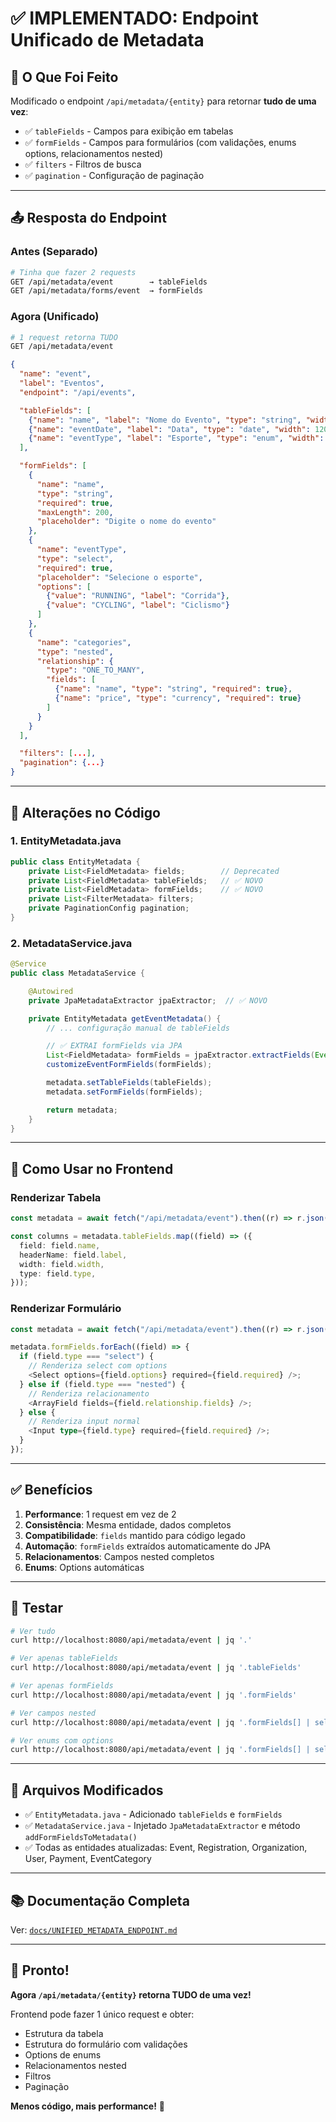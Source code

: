 # ✅ IMPLEMENTADO: Endpoint Unificado de Metadata

## 🎯 O Que Foi Feito

Modificado o endpoint `/api/metadata/{entity}` para retornar **tudo de uma vez**:

- ✅ `tableFields` - Campos para exibição em tabelas
- ✅ `formFields` - Campos para formulários (com validações, enums options, relacionamentos nested)
- ✅ `filters` - Filtros de busca
- ✅ `pagination` - Configuração de paginação

---

## 📤 Resposta do Endpoint

### Antes (Separado)

```bash
# Tinha que fazer 2 requests
GET /api/metadata/event        → tableFields
GET /api/metadata/forms/event  → formFields
```

### Agora (Unificado)

```bash
# 1 request retorna TUDO
GET /api/metadata/event
```

```json
{
  "name": "event",
  "label": "Eventos",
  "endpoint": "/api/events",

  "tableFields": [
    {"name": "name", "label": "Nome do Evento", "type": "string", "width": 200},
    {"name": "eventDate", "label": "Data", "type": "date", "width": 120},
    {"name": "eventType", "label": "Esporte", "type": "enum", "width": 120}
  ],

  "formFields": [
    {
      "name": "name",
      "type": "string",
      "required": true,
      "maxLength": 200,
      "placeholder": "Digite o nome do evento"
    },
    {
      "name": "eventType",
      "type": "select",
      "required": true,
      "placeholder": "Selecione o esporte",
      "options": [
        {"value": "RUNNING", "label": "Corrida"},
        {"value": "CYCLING", "label": "Ciclismo"}
      ]
    },
    {
      "name": "categories",
      "type": "nested",
      "relationship": {
        "type": "ONE_TO_MANY",
        "fields": [
          {"name": "name", "type": "string", "required": true},
          {"name": "price", "type": "currency", "required": true}
        ]
      }
    }
  ],

  "filters": [...],
  "pagination": {...}
}
```

---

## 🔧 Alterações no Código

### 1. EntityMetadata.java

```java
public class EntityMetadata {
    private List<FieldMetadata> fields;        // Deprecated
    private List<FieldMetadata> tableFields;   // ✅ NOVO
    private List<FieldMetadata> formFields;    // ✅ NOVO
    private List<FilterMetadata> filters;
    private PaginationConfig pagination;
}
```

### 2. MetadataService.java

```java
@Service
public class MetadataService {

    @Autowired
    private JpaMetadataExtractor jpaExtractor;  // ✅ NOVO

    private EntityMetadata getEventMetadata() {
        // ... configuração manual de tableFields

        // ✅ EXTRAI formFields via JPA
        List<FieldMetadata> formFields = jpaExtractor.extractFields(Event.class);
        customizeEventFormFields(formFields);

        metadata.setTableFields(tableFields);
        metadata.setFormFields(formFields);

        return metadata;
    }
}
```

---

## 🚀 Como Usar no Frontend

### Renderizar Tabela

```typescript
const metadata = await fetch("/api/metadata/event").then((r) => r.json());

const columns = metadata.tableFields.map((field) => ({
  field: field.name,
  headerName: field.label,
  width: field.width,
  type: field.type,
}));
```

### Renderizar Formulário

```typescript
const metadata = await fetch("/api/metadata/event").then((r) => r.json());

metadata.formFields.forEach((field) => {
  if (field.type === "select") {
    // Renderiza select com options
    <Select options={field.options} required={field.required} />;
  } else if (field.type === "nested") {
    // Renderiza relacionamento
    <ArrayField fields={field.relationship.fields} />;
  } else {
    // Renderiza input normal
    <Input type={field.type} required={field.required} />;
  }
});
```

---

## ✅ Benefícios

1. **Performance**: 1 request em vez de 2
2. **Consistência**: Mesma entidade, dados completos
3. **Compatibilidade**: `fields` mantido para código legado
4. **Automação**: `formFields` extraídos automaticamente do JPA
5. **Relacionamentos**: Campos nested completos
6. **Enums**: Options automáticas

---

## 🧪 Testar

```bash
# Ver tudo
curl http://localhost:8080/api/metadata/event | jq '.'

# Ver apenas tableFields
curl http://localhost:8080/api/metadata/event | jq '.tableFields'

# Ver apenas formFields
curl http://localhost:8080/api/metadata/event | jq '.formFields'

# Ver campos nested
curl http://localhost:8080/api/metadata/event | jq '.formFields[] | select(.type == "nested")'

# Ver enums com options
curl http://localhost:8080/api/metadata/event | jq '.formFields[] | select(.type == "select") | .options'
```

---

## 📁 Arquivos Modificados

- ✅ `EntityMetadata.java` - Adicionado `tableFields` e `formFields`
- ✅ `MetadataService.java` - Injetado `JpaMetadataExtractor` e método `addFormFieldsToMetadata()`
- ✅ Todas as entidades atualizadas: Event, Registration, Organization, User, Payment, EventCategory

---

## 📚 Documentação Completa

Ver: [`docs/UNIFIED_METADATA_ENDPOINT.md`](./UNIFIED_METADATA_ENDPOINT.md)

---

## 🎉 Pronto!

**Agora `/api/metadata/{entity}` retorna TUDO de uma vez!**

Frontend pode fazer 1 único request e obter:

- Estrutura da tabela
- Estrutura do formulário com validações
- Options de enums
- Relacionamentos nested
- Filtros
- Paginação

**Menos código, mais performance!** 🚀
